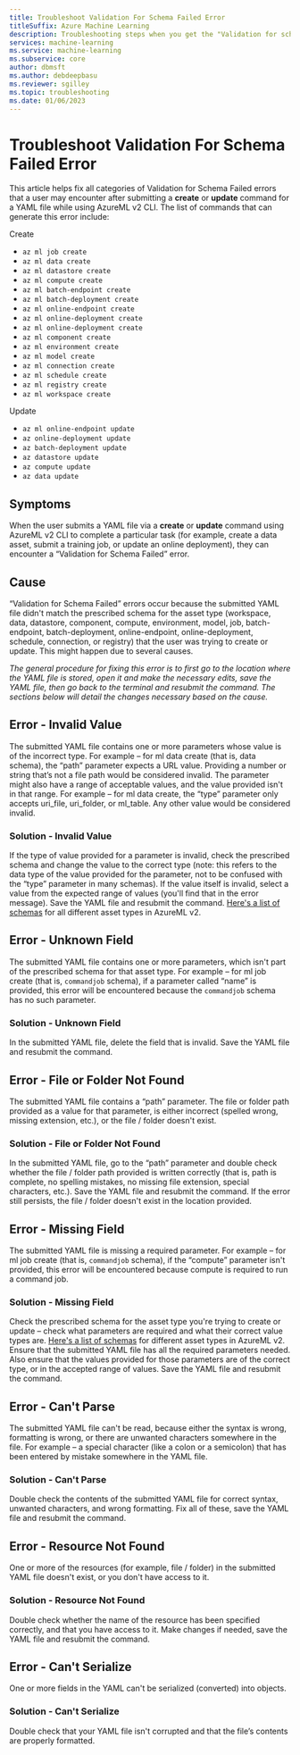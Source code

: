 ```yaml
---
title: Troubleshoot Validation For Schema Failed Error
titleSuffix: Azure Machine Learning
description: Troubleshooting steps when you get the "Validation for schema failed" error message in AzureML v2 CLI 
services: machine-learning
ms.service: machine-learning
ms.subservice: core
author: dbmsft
ms.author: debdeepbasu
ms.reviewer: sgilley
ms.topic: troubleshooting 
ms.date: 01/06/2023
---
```


# Troubleshoot Validation For Schema Failed Error

This article helps fix all categories of Validation for Schema Failed errors that a user may encounter after submitting a **create** or **update** command for a YAML file while using AzureML v2 CLI. The list of commands that can generate this error include:

Create
* `az ml job create`
* `az ml data create`
* `az ml datastore create`
* `az ml compute create`
* `az ml batch-endpoint create`
* `az ml batch-deployment create`
* `az ml online-endpoint create`
* `az ml online-deployment create`
* `az ml online-deployment create`
* `az ml component create`
* `az ml environment create`
* `az ml model create`
* `az ml connection create`
* `az ml schedule create`
* `az ml registry create`
* `az ml workspace create`

Update
* `az ml online-endpoint update`
* `az online-deployment update`
* `az batch-deployment update`
* `az datastore update`
* `az compute update`
* `az data update`

## Symptoms

When the user submits a YAML file via a **create** or **update** command using AzureML v2 CLI to complete a particular task (for example, create a data asset, submit a training job, or update an online deployment), they can encounter a “Validation for Schema Failed” error. 

## Cause

“Validation for Schema Failed” errors occur because the submitted YAML file didn't match the prescribed schema for the asset type (workspace, data, datastore, component, compute, environment, model, job, batch-endpoint, batch-deployment, online-endpoint, online-deployment, schedule, connection, or registry) that the user was trying to create or update. This might happen due to several causes. 

*The general procedure for fixing this error is to first go to the location where the YAML file is stored, open it and make the necessary edits, save the YAML file, then go back to the terminal and resubmit the command. The sections below will detail the changes necessary based on the cause.*

## Error - Invalid Value

The submitted YAML file contains one or more parameters whose value is of the incorrect type. For example – for ml data create (that is, data schema), the “path” parameter expects a URL value. Providing a number or string that’s not a file path would be considered invalid. The parameter might also have a range of acceptable values, and the value provided isn't in that range. For example – for ml data create, the “type” parameter only accepts uri_file, uri_folder, or ml_table. Any other value would be considered invalid. 

### Solution - Invalid Value

If the type of value provided for a parameter is invalid, check the prescribed schema and change the value to the correct type (note: this refers to the data type of the value provided for the parameter, not to be confused with the “type” parameter in many schemas). If the value itself is invalid, select a value from the expected range of values (you'll find that in the error message). Save the YAML file and resubmit the command. [Here's a list of schemas](reference-yaml-overview.md) for all different asset types in AzureML v2.

## Error - Unknown Field

The submitted YAML file contains one or more parameters, which isn't part of the prescribed schema for that asset type. For example – for ml job create (that is, `commandjob` schema), if a parameter called “name” is provided, this error will be encountered because the `commandjob` schema has no such parameter.

### Solution - Unknown Field

In the submitted YAML file, delete the field that is invalid. Save the YAML file and resubmit the command.

## Error - File or Folder Not Found

The submitted YAML file contains a “path” parameter. The file or folder path provided as a value for that parameter, is either incorrect (spelled wrong, missing extension, etc.), or the file / folder doesn't exist.

### Solution - File or Folder Not Found

In the submitted YAML file, go to the “path” parameter and double check whether the file / folder path provided is written correctly (that is, path is complete, no spelling mistakes, no missing file extension, special characters, etc.). Save the YAML file and resubmit the command. If the error still persists, the file / folder doesn't exist in the location provided.

## Error - Missing Field

The submitted YAML file is missing a required parameter. For example – for ml job create (that is, `commandjob` schema), if the “compute” parameter isn't provided, this error will be encountered because compute is required to run a command job. 

### Solution - Missing Field

Check the prescribed schema for the asset type you're trying to create or update – check what parameters are required and what their correct value types are. [Here's a list of schemas](reference-yaml-overview.md) for different asset types in AzureML v2. Ensure that the submitted YAML file has all the required parameters needed. Also ensure that the values provided for those parameters are of the correct type, or in the accepted range of values. Save the YAML file and resubmit the command.

## Error - Can't Parse

The submitted YAML file can't be read, because either the syntax is wrong, formatting is wrong, or there are unwanted characters somewhere in the file. For example – a special character (like a colon or a semicolon) that has been entered by mistake somewhere in the YAML file. 

### Solution - Can't Parse

Double check the contents of the submitted YAML file for correct syntax, unwanted characters, and wrong formatting. Fix all of these, save the YAML file and resubmit the command.

## Error - Resource Not Found

One or more of the resources (for example, file / folder) in the submitted YAML file doesn't exist, or you don't have access to it. 

### Solution - Resource Not Found

Double check whether the name of the resource has been specified correctly, and that you have access to it. Make changes if needed, save the YAML file and resubmit the command. 

## Error - Can't Serialize

One or more fields in the YAML can't be serialized (converted) into objects.

### Solution - Can't Serialize

Double check that your YAML file isn't corrupted and that the file’s contents are properly formatted.

